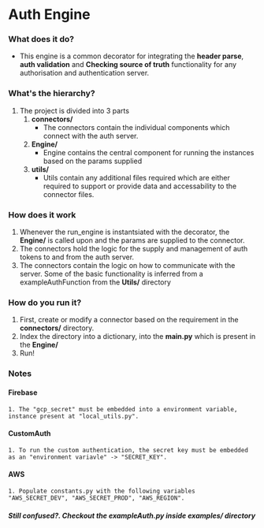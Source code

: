 # Auth Engine

### What does it do?

+ This engine is a common decorator for integrating the **header parse**, **auth validation** and **Checking source of truth** functionality for any authorisation and authentication server.

### What's the hierarchy?

1. The project is divided into 3 parts
    1. **connectors/**
        + The connectors contain the individual components which connect with the auth server.
    2. **Engine/**
        + Engine contains the central component for running the instances based on the params supplied
    3. **utils/**
        + Utils contain any additional files required which are either required to support or provide data and accessability to the connector files.

### How does it work

1. Whenever the run_engine is instantsiated with the decorator, the **Engine/** is called upon and the params are supplied to the connector.
2. The connectors hold the logic for the supply and management of auth tokens to and from the auth server.
3. The connectors contain the logic on how to communicate with the server. Some of the basic functionality is inferred from a exampleAuthFunction from the **Utils/** directory

### How do you run it?

1. First, create or modify a connector based on the requirement in the **connectors/** directory.
2. Index the directory into a dictionary, into the **main.py** which is present in the **Engine/** 
3. Run!

### Notes

#### Firebase
    1. The "gcp_secret" must be embedded into a environment variable, instance present at "local_utils.py".
#### CustomAuth
    1. To run the custom authentication, the secret key must be embedded as an "environment variavle" -> "SECRET_KEY".

#### AWS
    1. Populate constants.py with the following variables "AWS_SECRET_DEV", "AWS_SECRET_PROD", "AWS_REGION".

##### Still confused?. Checkout the *exampleAuth.py* inside **examples/** directory


